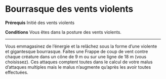 # Bourrasque des vents violents

<p><strong>Prérequis</strong> Initié des vents violents</p>
<p><strong>Conditions</strong> Vous êtes dans la posture des vents violents.</p>
<hr>
<p>Vous emmagasinez de l’énergie et la relâchez sous la forme d’une violente et gigantesque bourrasque. Faites une Frappe de coup de vent contre chaque créature dans un cône de 9 m ou sur une ligne de 18 m (vous choisissez). Ces attaques comptent toutes dans le calcul de votre malus d’attaques multiples mais le malus n’augmente qu’après les avoir toutes effectuées.</p>